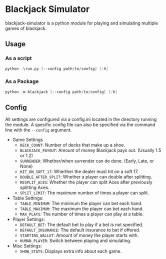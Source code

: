 # Blackjack Simulator

blackjack-simulator is a python module for playing and simulating multiple games of blackjack.


## Usage
### As a script
```powershell
python .\run.py [--config path/to/config] [-h]
```

### As a Package
```powershell
python -m blackjack [--config path/to/config] [-h]
```

## Config

All settings are configured via a config.ini located in the directory running the module. A specific config file can also be specified via the command line with the `--config` argument.

- Game Settings
  - `DECK_COUNT`: Number of decks that make up a shoe.
  - `BLACKJACK_PAYOUT`: Amount of money Blackjack pays out. (Usually 1.5 or 1.2)
  - `SURRENDER`: Whether/when surrender can de done. (Early, Late, or None)
  - `HIT_ON_SOFT_17`: Wherther the dealer must hit on a soft 17.
  - `DOUBLE_AFTER_SPLIT`: Whether a player can double after splitting.
  - `RESPLIT_ACES`: Whether the player can split Aces after previously splitting Aces.
  - `SPLIT_LIMIT`: The maximum number of times a player can split.
- Table Settings:
  - `TABLE_MINIMUM`: The minimum the player can bet each hand.
  - `TABLE_MAXIMUM`: The maximum the player can bet each hand.
  - `MAX_PLAYS`: The number of times a player can play at a table.
- Player Settings:
  - `DEFAULT_BET`: The default bet to play if a bet is not specified.
  - `DEFAULT_INSURANCE`: The default insurance to bet if offered.
  - `STARTING_WALLET`: Amount of money the player starts with.
  - `HUMAN_PLAYER`: Switch between playing and simulating.
- Misc Settings:
  - `SHOW_STATS`: Displays extra info about each game.


